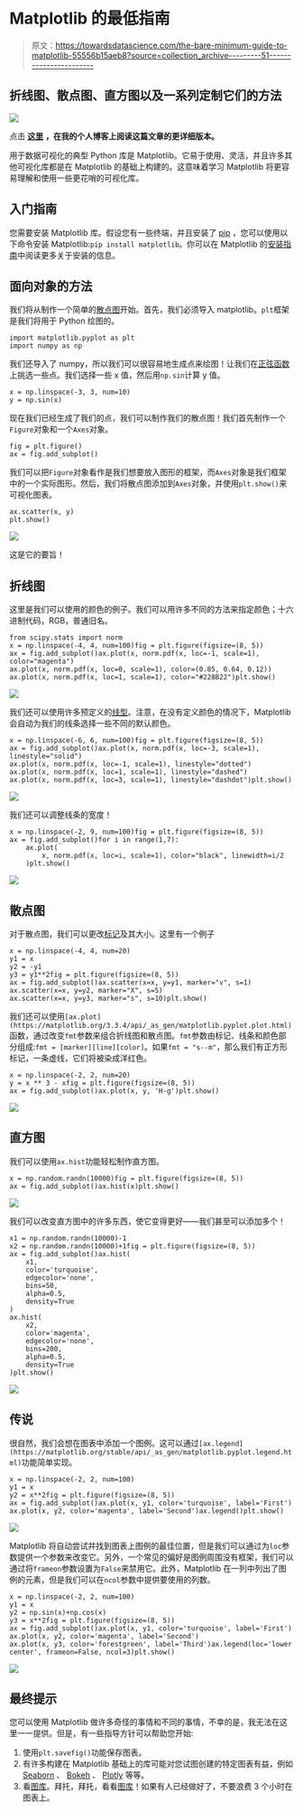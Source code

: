 # Matplotlib 的最低指南

> 原文：<https://towardsdatascience.com/the-bare-minimum-guide-to-matplotlib-55556b15aeb8?source=collection_archive---------51----------------------->

## 折线图、散点图、直方图以及一系列定制它们的方法

![](img/27bfcb18933e1aaea91246ddca30f960.png)

点击 [**这里**](https://cookieblues.github.io/guides/2021/02/15/bare-minimum-matplotlib/) **，在我的个人博客上阅读这篇文章的更详细版本。**

用于数据可视化的典型 Python 库是 Matplotlib。它易于使用、灵活，并且许多其他可视化库都是在 Matplotlib 的基础上构建的。这意味着学习 Matplotlib 将更容易理解和使用一些更花哨的可视化库。

## 入门指南

您需要安装 Matplotlib 库。假设您有一些终端，并且安装了 [pip](https://en.wikipedia.org/wiki/Pip_(package_manager)) ，您可以使用以下命令安装 Matplotlib:`pip install matplotlib`。你可以在 Matplotlib 的[安装指南](https://matplotlib.org/users/installing.html)中阅读更多关于安装的信息。

## 面向对象的方法

我们将从制作一个简单的[散点图](https://en.wikipedia.org/wiki/Scatter_plot)开始。首先，我们必须导入 matplotlib。`plt`框架是我们将用于 Python 绘图的。

```
import matplotlib.pyplot as plt
import numpy as np
```

我们还导入了 numpy，所以我们可以很容易地生成点来绘图！让我们在[正弦函数](https://en.wikipedia.org/wiki/Sine)上挑选一些点。我们选择一些 x 值，然后用`np.sin`计算 y 值。

```
x = np.linspace(-3, 3, num=10)
y = np.sin(x)
```

现在我们已经生成了我们的点，我们可以制作我们的散点图！我们首先制作一个`Figure`对象和一个`Axes`对象。

```
fig = plt.figure()
ax = fig.add_subplot()
```

我们可以把`Figure`对象看作是我们想要放入图形的框架，而`Axes`对象是我们框架中的一个实际图形。然后，我们将散点图添加到`Axes`对象，并使用`plt.show()`来可视化图表。

```
ax.scatter(x, y)
plt.show()
```

![](img/d6201e0354af38fdda0d8490e96e5365.png)

这是它的要旨！

## 折线图

这里是我们可以使用的颜色的例子。我们可以用许多不同的方法来指定颜色；十六进制代码，RGB，普通旧名。

```
from scipy.stats import norm
x = np.linspace(-4, 4, num=100)fig = plt.figure(figsize=(8, 5))
ax = fig.add_subplot()ax.plot(x, norm.pdf(x, loc=-1, scale=1), color="magenta")
ax.plot(x, norm.pdf(x, loc=0, scale=1), color=(0.85, 0.64, 0.12))
ax.plot(x, norm.pdf(x, loc=1, scale=1), color="#228B22")plt.show()
```

![](img/958c7ba1f5aa2902ffc24d2fad538447.png)

我们还可以使用许多预定义的[线型](https://matplotlib.org/3.1.0/gallery/lines_bars_and_markers/linestyles.html)。注意，在没有定义颜色的情况下，Matplotlib 会自动为我们的线条选择一些不同的默认颜色。

```
x = np.linspace(-6, 6, num=100)fig = plt.figure(figsize=(8, 5))
ax = fig.add_subplot()ax.plot(x, norm.pdf(x, loc=-3, scale=1), linestyle="solid")
ax.plot(x, norm.pdf(x, loc=-1, scale=1), linestyle="dotted")
ax.plot(x, norm.pdf(x, loc=1, scale=1), linestyle="dashed")
ax.plot(x, norm.pdf(x, loc=3, scale=1), linestyle="dashdot")plt.show()
```

![](img/709c873111dd4b7c3a6c2e2d61ea5736.png)

我们还可以调整线条的宽度！

```
x = np.linspace(-2, 9, num=100)fig = plt.figure(figsize=(8, 5))
ax = fig.add_subplot()for i in range(1,7):
    ax.plot(
        x, norm.pdf(x, loc=i, scale=1), color="black", linewidth=i/2
    )plt.show()
```

![](img/1771a314ccdb637b832954534014d0f6.png)

## 散点图

对于散点图，我们可以更改[标记](https://matplotlib.org/3.3.3/api/markers_api.html)及其大小。这里有一个例子

```
x = np.linspace(-4, 4, num=20)
y1 = x
y2 = -y1
y3 = y1**2fig = plt.figure(figsize=(8, 5))
ax = fig.add_subplot()ax.scatter(x=x, y=y1, marker="v", s=1)
ax.scatter(x=x, y=y2, marker="X", s=5)
ax.scatter(x=x, y=y3, marker="s", s=10)plt.show()
```

我们还可以使用`[ax.plot](https://matplotlib.org/3.3.4/api/_as_gen/matplotlib.pyplot.plot.html)`函数，通过改变`fmt`参数来组合折线图和散点图。`fmt`参数由标记、线条和颜色部分组成:`fmt = [marker][line][color]`。如果`fmt = "s--m"`，那么我们有正方形标记，一条虚线，它们将被染成洋红色。

```
x = np.linspace(-2, 2, num=20)
y = x ** 3 - xfig = plt.figure(figsize=(8, 5))
ax = fig.add_subplot()ax.plot(x, y, 'H-g')plt.show()
```

![](img/efbb0c5d9b87931b569cbf1ef134c28b.png)

## 直方图

我们可以使用`ax.hist`功能轻松制作直方图。

```
x = np.random.randn(10000)fig = plt.figure(figsize=(8, 5))
ax = fig.add_subplot()ax.hist(x)plt.show()
```

![](img/71a2f6d4b616f0f34b38d63772210a32.png)

我们可以改变直方图中的许多东西，使它变得更好——我们甚至可以添加多个！

```
x1 = np.random.randn(10000)-1
x2 = np.random.randn(10000)+1fig = plt.figure(figsize=(8, 5))
ax = fig.add_subplot()ax.hist(
    x1,
    color='turquoise',
    edgecolor='none',
    bins=50,
    alpha=0.5,
    density=True
)
ax.hist(
    x2,
    color='magenta',
    edgecolor='none',
    bins=200,
    alpha=0.5,
    density=True
)plt.show()
```

![](img/f3b4f901febb9eddff52bccddaaf3ed3.png)

## 传说

很自然，我们会想在图表中添加一个图例。这可以通过`[ax.legend](https://matplotlib.org/stable/api/_as_gen/matplotlib.pyplot.legend.html)`功能简单实现。

```
x = np.linspace(-2, 2, num=100)
y1 = x
y2 = x**2fig = plt.figure(figsize=(8, 5))
ax = fig.add_subplot()ax.plot(x, y1, color='turquoise', label='First')
ax.plot(x, y2, color='magenta', label='Second')ax.legend()plt.show()
```

![](img/4075eb839b59116e934106d16774f500.png)

Matplotlib 将自动尝试并找到图表上图例的最佳位置，但是我们可以通过为`loc`参数提供一个参数来改变它。另外，一个常见的偏好是图例周围没有框架，我们可以通过将`frameon`参数设置为`False`来禁用它。此外，Matplotlib 在一列中列出了图例的元素，但是我们可以在`ncol`参数中提供要使用的列数。

```
x = np.linspace(-2, 2, num=100)
y1 = x
y2 = np.sin(x)+np.cos(x)
y3 = x**2fig = plt.figure(figsize=(8, 5))
ax = fig.add_subplot()ax.plot(x, y1, color='turquoise', label='First')
ax.plot(x, y2, color='magenta', label='Second')
ax.plot(x, y3, color='forestgreen', label='Third')ax.legend(loc='lower center', frameon=False, ncol=3)plt.show()
```

![](img/79f24b97d2be11059b5ad94fc44b37e8.png)

## 最终提示

您可以使用 Matplotlib 做许多奇怪的事情和不同的事情，不幸的是，我无法在这里一一提供。但是，有一些指导方针可以帮助您开始:

1.  使用`plt.savefig()`功能保存图表。
2.  有许多构建在 Matplotlib 基础上的库可能对您试图创建的特定图表有益，例如 [Seaborn](https://seaborn.pydata.org/) 、 [Bokeh](https://docs.bokeh.org/en/latest/) 、 [Plotly](https://plotly.com/) 等等。
3.  看[图库](https://matplotlib.org/stable/gallery/index.html)。拜托，拜托，看看[图库](https://matplotlib.org/stable/gallery/index.html)！如果有人已经做好了，不要浪费 3 个小时在图表上。